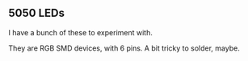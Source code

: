 ## 5050 LEDs

I have a bunch of these to experiment with.

They are RGB SMD devices, with 6 pins. A bit tricky to solder, maybe.

